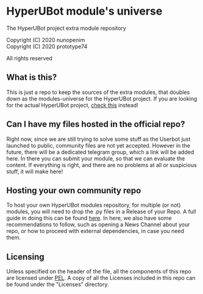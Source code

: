 # HyperUBot module's universe
The HyperUBot project extra module repository

Copyright (C) 2020 nunopenim\
Copyright (C) 2020 prototype74

All rights reserved

## What is this?

This is just a repo to keep the sources of the extra modules, that doubles down as the modules-universe for the HyperUBot project. If you are looking for the actual HyperUBot project, [check this](https://www.youtube.com/watch?v=TNHsw8TLf6Y) instead!  

## Can I have my files hosted in the official repo?

Right now, since we are still trying to solve some stuff as the Userbot just launched to public, community files are not yet accepted. However in the future, there will be a dedicated telegram group, which a link will be added here. In there you can submit your module, so that we can evaluate the content. If everything is right, and there are no problems at all or suspicious stuff, it will make here!

## Hosting your own community repo

To host your own HyperUBot modules repository, for multiple (or not) modules, you will need to drop the .py files in a Release of your Repo. A full guide in doing this can be found [here](https://github.com/nunopenim/module-universe/blob/master/GUIDE_HostingYourOwnRepo.md). In here, we also have some recommendations to follow, such as opening a News Channel about your repo, or how to proceed with external dependencies, in case you need them.

## Licensing

Unless specified on the header of the file, all the components of this repo are licensed under [PEL](https://github.com/nunopenim/module-universe/blob/master/LICENSE.md). A copy of all the Licenses included in this repo can be found under the "Licenses" directory.

